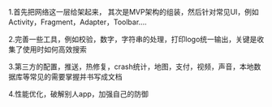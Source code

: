 1.首先把网络这一层给架起来， 其次是MVP架构的组装，然后针对常见UI，例如Activity，Fragment，Adapter，Toolbar....  

2.完善一些工具，例如校验，数字，字符串的处理，打印logo统一输出，关键是收集了使用时如何高效搜索

3.第三方的配置，推送，热修复，crash统计，地图，支付，视频，声音，本地数据库等常见的需要掌握并书写成文档

4.性能优化，破解别人app，加强自己的防御
